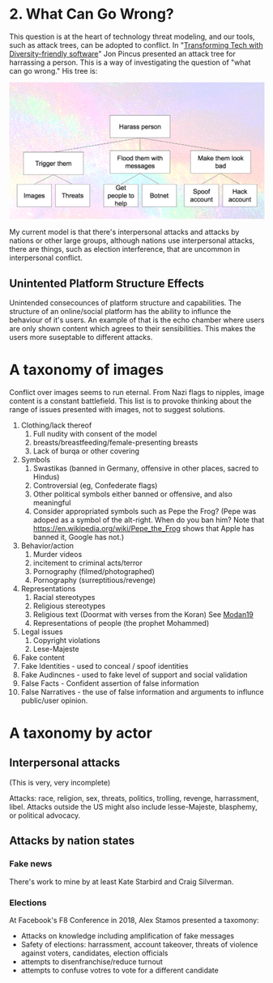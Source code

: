 # 2. What Can Go Wrong?

This question is at the heart of technology threat modeling, and our tools, such as attack trees, can be adopted to conflict.  In "[Transforming Tech with Diversity-friendly software](https://docs.google.com/presentation/d/1JB3bTbJvjEypKlPu1JKV20Oz9YlF5zRCl3vLIPdDTrA/edit#slide=id.g2073602466_0_140)" Jon Pincus presented an attack tree for harrassing a person.  This is a way of investigating the question of "what can go wrong."  His tree is:

![A threat tree for harrassment comprised of triggering, flooding and making them look bad](https://github.com/adamshostack/conflictmodeling/blob/master/images/Harrassment-attack-tree-by-Pincus.png)

My current model is that there's interpersonal attacks and attacks by
nations or other large groups, although nations use interpersonal
attacks, there are things, such as election interference, that are
uncommon in interpersonal conflict.

##  Unintented Platform Structure Effects
Unintended consecounces of platform structure and capabilities. The structure of an online/social platform has the ability to influnce the behaviour of it's users. An example of that is the echo chamber where users are only shown content which agrees to their sensibilities. This makes the users more suseptable to different attacks.

# A taxonomy of images
Conflict over images seems to run eternal.  From Nazi flags to nipples, image content is a constant battlefield.  This list is to provoke thinking about the range of issues presented with images, not to suggest solutions.

1. Clothing/lack thereof
     1. Full nudity with consent of the model
     2. breasts/breastfeeding/female-presenting breasts
     3. Lack of burqa or other covering
2. Symbols
     1. Swastikas (banned in Germany, offensive in other places, sacred to Hindus)
     2. Controversial (eg, Confederate flags)
     3. Other political symbols either banned or offensive, and also meaningful
     4. Consider appropriated symbols such as Pepe the Frog?  (Pepe was adoped as a symbol of the alt-right. When do you ban him? Note that https://en.wikipedia.org/wiki/Pepe_the_Frog shows that Apple has banned it, Google has not.)
3. Behavior/action
    1. Murder videos
    2. incitement to criminal acts/terror
    3. Pornography (filmed/photographed)
    4. Pornography (surreptitious/revenge)
4. Representations
    1. Racial stereotypes
    2. Religious stereotypes
    3. Religious text (Doormat with verses from the Koran) See [Modan19](https://www.cair.com/good_news_alert_cair_welcomes_amazon_s_removal_of_doormats_bath_mats_with_islamic_religious_text)
    3. Representations of people (the prophet Mohammed)
5. Legal issues
     1. Copyright violations
     2. Lese-Majeste
6. Fake content
  1. Fake Identities - used to conceal / spoof identities
  2. Fake Audincnes - used to fake level of support and social validation
  3. False Facts - Confident assertion of false information
  4. False Narratives - the use of false information and arguments to influnce public/user opinion.
   
     

# A taxonomy by actor

## Interpersonal attacks
(This is very, very incomplete)

Attacks: race, religion, sex, threats, politics, trolling, revenge, harrassment, libel.
Attacks outside the US might also include lesse-Majeste, blasphemy, or political advocacy.

## Attacks by nation states

### Fake news
There's work to mine by at least Kate Starbird and Craig Silverman.

### Elections 
At Facebook's F8 Conference in 2018, Alex Stamos presented a taxomony:  

* Attacks on knowledge including amplification of fake messages
* Safety of elections: harrassment, account takeover, threats of violence against voters, candidates, election officials
* attempts to disenfranchise/reduce turnout
* attempts to confuse votres to vote for a different candidate

 